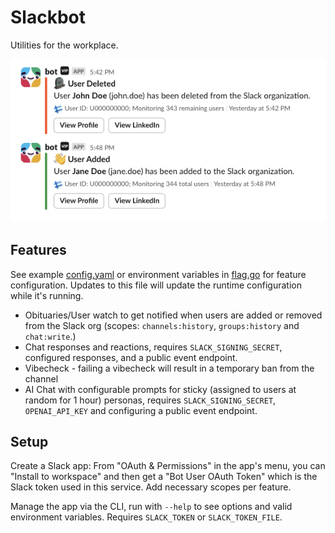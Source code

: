 # Slackbot

Utilities for the workplace.

![slack bot notifications when user is removed or added](./demo.png)

## Features

See example [config.yaml](./cmd/bot/config.yaml) or environment variables in [flag.go](./bot/config/flag.go) for feature configuration. Updates to this file will update the runtime configuration while it's running.

- Obituaries/User watch to get notified when users are added or removed from the Slack org (scopes: `channels:history`, `groups:history` and `chat:write`.)
- Chat responses and reactions, requires `SLACK_SIGNING_SECRET`, configured responses, and a public event endpoint.
- Vibecheck - failing a vibecheck will result in a temporary ban from the channel
- AI Chat with configurable prompts for sticky (assigned to users at random for 1 hour) personas, requires `SLACK_SIGNING_SECRET`, `OPENAI_API_KEY` and configuring a public event endpoint.

## Setup

Create a Slack app: From "OAuth & Permissions" in the app's menu, you can "Install to workspace" and then get a "Bot User OAuth Token" which is the Slack token used in this service. Add necessary scopes per feature.

Manage the app via the CLI, run with `--help` to see options and valid environment variables. Requires `SLACK_TOKEN` or `SLACK_TOKEN_FILE`.
